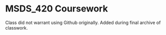 # MSDS_420 Coursework

Class did not warrant using Github originally. Added during final archive of classwork.

